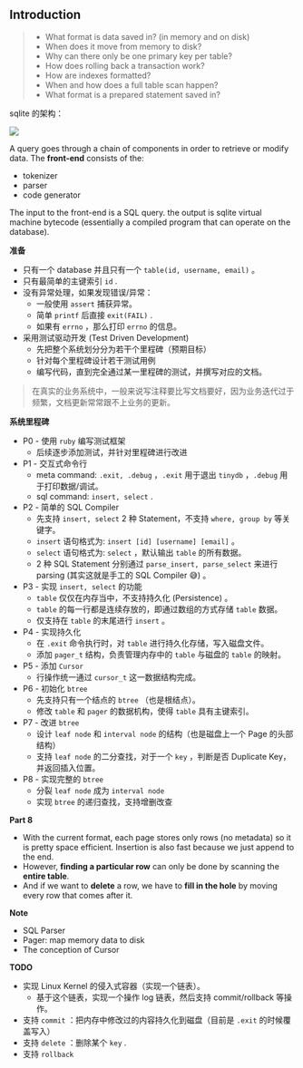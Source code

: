 ## Introduction

> - What format is data saved in? (in memory and on disk)
> - When does it move from memory to disk?
> - Why can there only be one primary key per table?
> - How does rolling back a transaction work?
> - How are indexes formatted?
> - When and how does a full table scan happen?
> - What format is a prepared statement saved in?

 sqlite 的架构：

<img src="https://cstack.github.io/db_tutorial/assets/images/arch1.gif" />

A query goes through a chain of components in order to retrieve or modify data. The **front-end** consists of the:

- tokenizer
- parser
- code generator

The input to the front-end is a SQL query. the output is sqlite virtual machine bytecode (essentially a compiled program that can operate on the database).



**准备**

- 只有一个 database 并且只有一个 `table(id, username, email)` 。
- 只有最简单的主键索引 `id` .
- 没有异常处理，如果发现错误/异常：
  - 一般使用 `assert` 捕获异常。
  - 简单 `printf` 后直接 `exit(FAIL)` .
  - 如果有 `errno` ，那么打印 `errno` 的信息。
- 采用测试驱动开发 (Test Driven Development)
  - 先把整个系统划分分为若干个里程碑（预期目标）
  - 针对每个里程碑设计若干测试用例
  - 编写代码，直到完全通过某一里程碑的测试，并撰写对应的文档。

> 在真实的业务系统中，一般来说写注释要比写文档要好，因为业务迭代过于频繁，文档更新常常跟不上业务的更新。



**系统里程碑**

- P0 - 使用 `ruby` 编写测试框架
  - 后续逐步添加测试，并针对里程碑进行改进
- P1 - 交互式命令行
  - meta command: `.exit, .debug` ，`.exit` 用于退出 `tinydb` ，`.debug` 用于打印数据/调试。
  - sql command: `insert, select` .
- P2 - 简单的 SQL Compiler
  - 先支持 `insert, select` 2 种 Statement，不支持 `where, group by` 等关键字。
  - `insert` 语句格式为: `insert [id] [username] [email]`  。
  - `select` 语句格式为: `select` ，默认输出 `table` 的所有数据。
  - 2 种 SQL Statement 分别通过 `parse_insert, parse_select` 来进行 parsing (其实这就是手工的 SQL Compiler 😅) 。
- P3 - 实现 `insert, select` 的功能
  - `table` 仅仅在内存当中，不支持持久化 (Persistence) 。
  - `table` 的每一行都是连续存放的，即通过数组的方式存储 `table` 数据。
  - 仅支持在 `table` 的末尾进行  `insert`  。
- P4 - 实现持久化
  - 在 `.exit` 命令执行时，对 `table` 进行持久化存储，写入磁盘文件。
  - 添加 `pager_t` 结构，负责管理内存中的 `table` 与磁盘的 `table` 的映射。
- P5 - 添加 `Cursor` 
  - 行操作统一通过 `cursor_t` 这一数据结构完成。
- P6 - 初始化 `btree`
  - 先支持只有一个结点的 `btree` （也是根结点）。
  - 修改 `table` 和 `pager` 的数据机构，使得 `table` 具有主键索引。
- P7 - 改进 `btree`
  - 设计 `leaf node` 和 `interval node` 的结构（也是磁盘上一个 Page 的头部结构）
  - 支持 `leaf node` 的二分查找，对于一个 `key` ，判断是否 Duplicate Key，并返回插入位置。
- P8 - 实现完整的 `btree`
  - 分裂 `leaf node` 成为 `interval node` 
  - 实现 `btree` 的递归查找，支持增删改查

**Part 8**

- With the current format, each page stores only rows (no metadata) so it is pretty space efficient. Insertion is also fast because we just append to the end.
- However, **finding a particular row** can only be done by scanning the **entire table**.
- And if we want to **delete** a row, we have to **fill in the hole** by moving every row that comes after it.







**Note**

- SQL Parser
- Pager: map memory data to disk
- The conception of Cursor



**TODO**

- 实现 Linux Kernel 的侵入式容器（实现一个链表）。
  - 基于这个链表，实现一个操作 log 链表，然后支持 commit/rollback 等操作。
- 支持 `commit` ：把内存中修改过的内容持久化到磁盘（目前是 `.exit` 的时候覆盖写入）
- 支持 `delete` ：删除某个 `key` .
- 支持 `rollback`